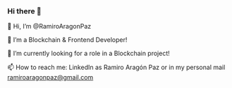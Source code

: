 ### Hi there 👋

👋 Hi, I’m @RamiroAragonPaz

👀 I’m a Blockchain & Frontend Developer!

🌱 I’m currently looking for a role in a Blockchain project!

📫 How to reach me: LinkedIn as Ramiro Aragón Paz or in my personal mail ramiroaragonpaz@gmail.com
